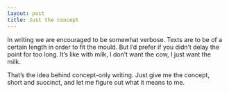 ```yaml
---
layout: post
title: Just the concept
---
```

In writing we are encouraged to be somewhat verbose. Texts are to be of a certain length in order to fit the mould. 
But I’d prefer if you didn’t delay the point for too long. It’s like with milk, I don’t want the cow, I just want the milk.
 
That’s the idea behind concept-only writing. Just give me the concept, short and succinct, and let me figure out what it means to me.
